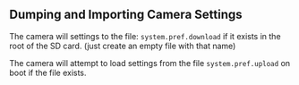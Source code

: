 ## Dumping and Importing Camera Settings

The camera will settings to the file: ```system.pref.download``` if it exists in the root of the SD card. (just create an empty file with that name)

The camera will attempt to load settings from the file ```system.pref.upload``` on boot if the file exists.
